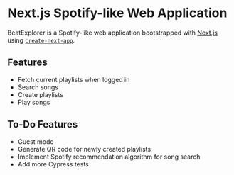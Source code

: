 # Next.js Spotify-like Web Application

BeatExplorer is a Spotify-like web application bootstrapped with [Next.js](https://nextjs.org/) using [`create-next-app`](https://github.com/vercel/next.js/tree/canary/packages/create-next-app).

## Features

- Fetch current playlists when logged in
- Search songs
- Create playlists
- Play songs

## To-Do Features

- Guest mode
- Generate QR code for newly created playlists
- Implement Spotify recommendation algorithm for song search
- Add more Cypress tests



